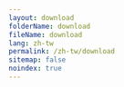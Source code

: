 ```yaml
---
layout: download
folderName: download
fileName: download
lang: zh-tw
permalink: /zh-tw/download
sitemap: false
noindex: true
---
```

